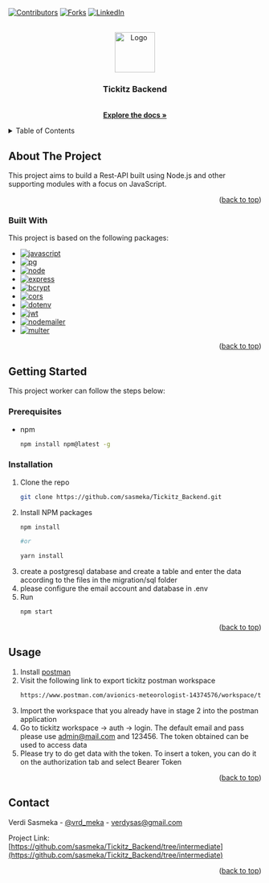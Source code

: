
<a name="readme-top"></a>

[![Contributors][contributors-shield]][contributors-url]
[![Forks][forks-shield]][forks-url]
[![LinkedIn][linkedin-shield]][linkedin-url]

<br />
<div align="center">
  <a href="https://github.com/sasmeka/Tickitz_Backend/tree/intermediate">
    <img src="https://camo.githubusercontent.com/72d4e416bd802a1abc16d86e9d7d7a62318fca378d103f97fda207ef7d61463d/68747470733a2f2f7974332e67677068742e636f6d2f7974632f414b65644f4c543759443978365069522d4366624262464333777a3257617469495a4672495f4930762d366b3d733930302d632d6b2d63307830306666666666662d6e6f2d726a" alt="Logo" width="80" height="80">
  </a>

  <h3 align="center">Tickitz Backend</h3>

  <p align="center">
    <br />
    <a href="https://github.com/sasmeka/Tickitz_Backend/tree/intermediate"><strong>Explore the docs »</strong></a>
    <br />
  </p>
</div>



<!-- TABLE OF CONTENTS -->
<details>
  <summary>Table of Contents</summary>
  <ol>
    <li>
      <a href="#about-the-project">About The Project</a>
      <ul>
        <li><a href="#built-with">Built With</a></li>
      </ul>
    </li>
    <li>
      <a href="#getting-started">Getting Started</a>
      <ul>
        <li><a href="#prerequisites">Prerequisites</a></li>
        <li><a href="#installation">Installation</a></li>
      </ul>
    </li>
    <li><a href="#usage">Usage</a></li>
    <li><a href="#contact">Contact</a></li>
  </ol>
</details>



<!-- ABOUT THE PROJECT -->
## About The Project

This project aims to build a Rest-API built using Node.js and other supporting modules with a focus on JavaScript.

<p align="right">(<a href="#readme-top">back to top</a>)</p>



### Built With

This project is based on the following packages:

* [![javascript][javascript.js]][javascript-url]
* [![pg][pg.js]][pg-url]
* [![node][node.js]][node-url]
* [![express][express.js]][express-url]
* [![bcrypt][bcrypt.js]][bcrypt-url]
* [![cors][cors.js]][cors-url]
* [![dotenv][dotenv.js]][dotenv-url]
* [![jwt][jwt.js]][jwt-url]
* [![nodemailer][nodemailer.js]][nodemailer-url]
* [![multer][multer.js]][multer-url]

<p align="right">(<a href="#readme-top">back to top</a>)</p>



<!-- GETTING STARTED -->
## Getting Started

This project worker can follow the steps below:

### Prerequisites

* npm
  ```sh
  npm install npm@latest -g
  ```

### Installation

1. Clone the repo
   ```sh
   git clone https://github.com/sasmeka/Tickitz_Backend.git
   ```
2. Install NPM packages
   ```sh
   npm install
   
   #or
   
   yarn install
   ```
3. create a postgresql database and create a table and enter the data according to the files in the migration/sql folder
4. please configure the email account and database in .env
5. Run
   ```sh
   npm start
   ```

<p align="right">(<a href="#readme-top">back to top</a>)</p>



<!-- USAGE EXAMPLES -->
## Usage

1. Install [postman](https://www.postman.com/)
2. Visit the following link to export tickitz postman workspace 
   ```sh
   https://www.postman.com/avionics-meteorologist-14374576/workspace/tickitz/collection/22380820-2a8492cd-b607-4943-b31d-9d8c50cc4543?action=share&creator=22380820
   ```
3. Import the workspace that you already have in stage 2 into the postman application
4. Go to tickitz workspace -> auth -> login. The default email and pass please use admin@mail.com and 123456. The token obtained can be used to access data
5. Please try to do get data with the token. To insert a token, you can do it on the authorization tab and select Bearer Token

<p align="right">(<a href="#readme-top">back to top</a>)</p>

<!-- CONTACT -->
## Contact

Verdi Sasmeka - [@vrd_meka](https://twitter.com/vrd_meka) - verdysas@gmail.com

Project Link: [https://github.com/sasmeka/Tickitz_Backend/tree/intermediate](https://github.com/sasmeka/Tickitz_Backend/tree/intermediate)

<p align="right">(<a href="#readme-top">back to top</a>)</p>

<!-- MARKDOWN LINKS & IMAGES -->
<!-- https://www.markdownguide.org/basic-syntax/#reference-style-links -->
[contributors-shield]: https://img.shields.io/github/contributors/sasmeka/Tickitz_Backend.svg?style=for-the-badge
[contributors-url]: https://github.com/sasmeka/Tickitz_Backend/graphs/contributors
[forks-shield]: https://img.shields.io/github/forks/sasmeka/Tickitz_Backend.svg?style=for-the-badge
[forks-url]: https://github.com/sasmeka/Tickitz_Backend/network/members
[linkedin-shield]: https://img.shields.io/badge/-LinkedIn-black.svg?style=for-the-badge&logo=linkedin&colorB=555
[linkedin-url]: https://www.linkedin.com/in/verdi-sasmeka-62b91b132/
[javascript.js]: https://img.shields.io/badge/javascript-000000?style=for-the-badge&logo=javascript&logoColor=white
[javascript-url]: https://www.javascript.com/
[pg.js]: https://img.shields.io/badge/postgresql-20232A?style=for-the-badge&logo=postgresql&logoColor=#4169E1
[pg-url]: https://www.postgresql.org/
[node.js]: https://img.shields.io/badge/node.js-35495E?style=for-the-badge&logo=nodedotjs&logoColor=339933
[node-url]: https://nodejs.org/
[express.js]: https://img.shields.io/badge/express-000000?style=for-the-badge&logo=express&logoColor=white
[express-url]: https://expressjs.com/
[bcrypt.js]: https://img.shields.io/badge/bcrypt-000000?style=for-the-badge
[bcrypt-url]: https://www.npmjs.com/package/bcryptjs
[cors.js]: https://img.shields.io/badge/cors-000000?style=for-the-badge
[cors-url]: https://www.npmjs.com/package/cors
[dotenv.js]: https://img.shields.io/badge/dotenv-000000?style=for-the-badge&logo=dotenv&logoColor=white
[dotenv-url]: https://www.npmjs.com/package/dotenv
[jwt.js]: https://img.shields.io/badge/jsonwebtokens-000000?style=for-the-badge&logo=jsonwebtokens&logoColor=white
[jwt-url]: https://www.npmjs.com/package/jsonwebtoken
[nodemailer.js]: https://img.shields.io/badge/nodemailer-000000?style=for-the-badge
[nodemailer-url]: https://www.npmjs.com/package/nodemailer
[multer.js]: https://img.shields.io/badge/multer-000000?style=for-the-badge
[multer-url]: https://www.npmjs.com/package/multer
